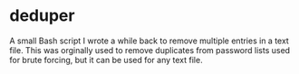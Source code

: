 # deduper


A small Bash script I wrote a while back to remove multiple entries in a text file. This was orginally used to remove duplicates from password lists used for brute forcing, but it can be used for any text file. 
